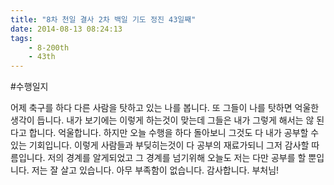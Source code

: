 ```yaml
---
title: "8차 천일 결사 2차 백일 기도 정진 43일째"
date: 2014-08-13 08:24:13
tags:
    - 8-200th
    - 43th
---
```


#수행일지

어제 축구를 하다 다른 사람을 탓하고 있는 나를 봅니다. 또 그들이 나를 탓하면 억울한 생각이 듭니다. 내가 보기에는 이렇게 하는것이 맞는데 그들은 내가 그렇게 해서는 않 된다고 합니다. 억울합니다. 하지만 오늘 수행을 하다 돌아보니 그것도 다 내가 공부할 수 있는 기회입니다. 이렇게 사람들과 부딪히는것이 다 공부의 재료가되니 그저 감사할 따름입니다. 저의 경계를 알게되었고 그 경계를 넘기위해 오늘도 저는 다만 공부를 할 뿐입니다. 저는 잘 살고 있습니다. 아무 부족함이 없습니다. 감사합니다. 부처님!
